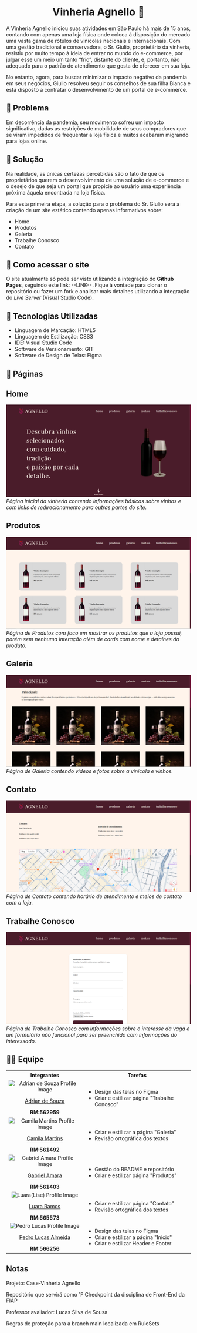 <h1 align=center>Vinheria Agnello 🍷</h1>
A Vinheria Agnello iniciou suas atividades em São Paulo há mais de 15 anos, contando com apenas uma loja física onde coloca à disposição do mercado uma vasta gama de rótulos de vinícolas nacionais e internacionais. Com uma gestão tradicional e conservadora, o Sr. Giulio, proprietário da vinheria, resistiu por muito tempo à ideia de entrar no mundo do e-commerce, por julgar esse um meio um tanto “frio”, distante do cliente, e, portanto, não adequado para o padrão de atendimento que gosta de oferecer em sua loja. 

No entanto, agora, para buscar minimizar o impacto negativo da pandemia em seus negócios, Giulio resolveu seguir os conselhos de sua filha Bianca e está disposto a contratar o desenvolvimento de um portal de e-commerce.


## 🔴 Problema
Em decorrência da pandemia, seu movimento sofreu um impacto significativo, dadas as restrições de mobilidade de seus compradores que se viram impedidos de frequentar a loja física e muitos acabaram migrando para lojas online.  

## 🏁 Solução
Na realidade, as únicas certezas percebidas são o fato de que os proprietários querem o desenvolvimento de uma solução de e-commerce e o desejo de que seja um portal que propicie ao usuário uma experiência próxima àquela encontrada na loja física.

Para esta primeira etapa, a solução para o problema do Sr. Giulio será a criação de um site estático contendo apenas informativos sobre:
* Home
* Produtos
* Galeria
* Trabalhe Conosco
* Contato

## 🔗 Como acessar o site
O site atualmente só pode ser visto utilizando a integração do **Github Pages**, seguindo este link: --LINK-- .Fique à vontade para clonar o repositório ou fazer um fork e analisar mais detalhes utilizando a integração do *Live Server* (Visual Studio Code).

## 🧰 Tecnologias Utilizadas
* Linguagem de Marcação: HTML5
* Linguagem de Estilização: CSS3
* IDE: Visual Studio Code
* Software de Versionamento: GIT
* Software de Design de Telas: Figma

## 📄 Páginas
## Home
![Home Image](./src/assets/images/index_agnello.PNG)
*Página inicial da vinheria contendo informações básicas sobre vinhos e com links de redirecionamento para outras partes do site.*

## Produtos
![Produtos Image](./src/assets/images/produtos_agnello.PNG)
*Página de Produtos com foco em mostrar os produtos que a loja possui, porém sem nenhuma interação além de cards com nome e detalhes do produto.*

## Galeria
![Galeria Image](./src/assets/images/galeria_agnello.PNG)
*Página de Galeria contendo vídeos e fotos sobre a vinícola e vinhos.*

## Contato
![Contato Image](./src/assets/images/contato_agnello.PNG)
*Página de Contato contendo horário de atendimento e meios de contato com a loja.*

## Trabalhe Conosco
![Trabalhe Conosco Image](./src/assets/images/trabalhe_conosco_agnello.PNG)
*Página de Trabalhe Conosco com informações sobre o interesse da vaga e um formulário não funcional para ser preenchido com informações do interessado.*

## 🧑‍💻 Equipe
<table>
  <tr><th><span>Integrantes</span></th><th><span>Tarefas</span></th></tr>
  <tr>
    <td align = "center">
      <img src="https://avatars.githubusercontent.com/u/73716198?v=4" width="100px" alt= "Adrian de Souza Profile Image" /><p><a href = "https://github.com/AdrianSouz">Adrian de Souza</a></p><span><b>RM:562959</b></span>
    </td>
    <td>
      <ul>
        <li>Design das telas no Figma</li>
        <li>Criar e estilizar página "Trabalhe Conosco"</li>
      </ul>
    </td>
  </tr>
    <tr>
    <td align = "center">
      <img src="https://avatars.githubusercontent.com/u/202196268?v=4" width="100px" alt= "Camila Martins Profile Image"/><p><a href = "https://github.com/dev-camila">Camila Martins</a></p><span><b>RM:561492</b></span>
    </td>
    <td>
      <ul>
        <li>Criar e estilizar a página "Galeria"</li>
        <li>Revisão ortográfica dos textos</li>
      </ul>
    </td>
  </tr>
    <tr>
    <td align = "center">
      <img src="https://avatars.githubusercontent.com/u/80047823?v=4" width="100px" alt= "Gabriel Amara Profile Image"/><p><a href = "https://github.com/gabrielamara98">Gabriel Amara</a></p><span><b>RM:561403</b></span>
    </td>
    <td>
      <ul>
        <li>Gestão do README e repositório</li>
        <li>Criar e estilizar página "Produtos" </li>
      </ul>
    </td>
  </tr>
    <tr>
    <td align = "center">
      <img src="https://avatars.githubusercontent.com/u/35637366?v=4" width="100px" alt= "Luara(Lise) Profile Image"/><p><a href = "https://github.com/luararamos">Luara Ramos</a></p><span><b>RM:565573</b></span>
    </td>
    <td>
      <ul>
        <li>Criar e estilizar página "Contato"</li>
        <li>Revisão ortográfica dos textos</li>
      </ul>
    </td>
  </tr>
    <tr>
    <td align = "center">
      <img src="https://avatars.githubusercontent.com/u/101485201?v=4" width="100px" alt= "Pedro Lucas Profile Image"/><p><a href = "https://github.com/pedroviscz">Pedro Lucas Almeida</a></p><span><b>RM:566256</b></span>
    </td>
    <td>
      <ul>
        <li>Design das telas no Figma</li>
        <li>Criar e estilizar a página "Inicio"</li>
        <li>Criar e estilizar Header e Footer</li>
      </ul>
    </td>
  </tr>
</table>

## Notas
Projeto: Case-Vinheria Agnello

Repositório que servirá como 1º Checkpoint da disciplina de Front-End da FIAP

Professor avaliador: Lucas Silva de Sousa

Regras de proteção para a branch main localizada em RuleSets
